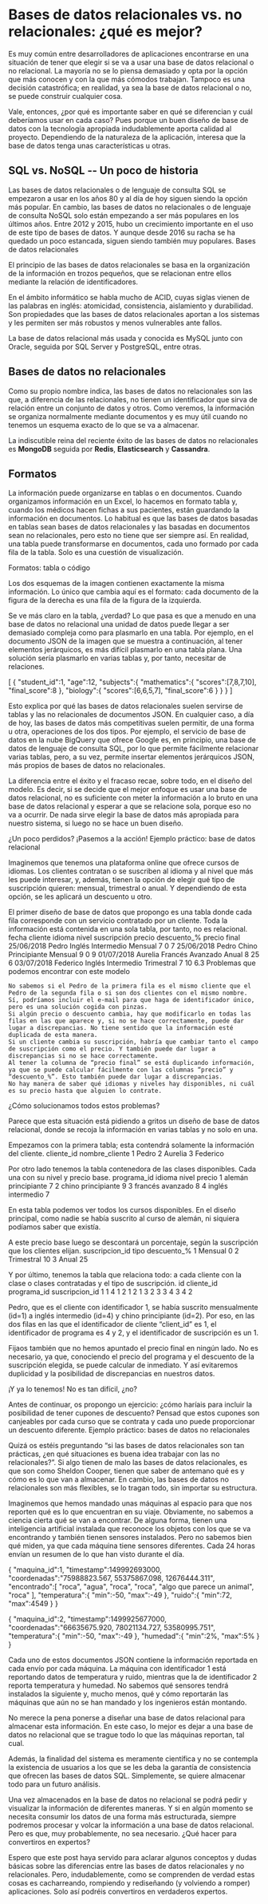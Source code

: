 # Bases de datos relacionales vs. no relacionales: ¿qué es mejor?

Es muy común entre desarrolladores de aplicaciones encontrarse en una situación de tener que elegir si se va a usar una base de datos relacional o no relacional. La mayoría no se lo piensa demasiado y opta por la opción que más conocen y con la que más cómodos trabajan. Tampoco es una decisión catastrófica; en realidad, ya sea la base de datos relacional o no, se puede construir cualquier cosa.

Vale, entonces, ¿por  qué es importante saber en qué se diferencian y cuál deberíamos usar en cada caso? Pues porque un buen diseño de base de datos con la tecnología apropiada indudablemente aporta calidad al proyecto. Dependiendo de la naturaleza de la aplicación, interesa que la base de datos tenga unas características u otras.

## SQL vs. NoSQL -- Un poco de historia

Las bases de datos relacionales o de lenguaje de consulta SQL se empezaron a usar en los años 80 y al día de hoy siguen siendo la opción más popular. En cambio, las bases de datos no relacionales o de lenguaje de consulta NoSQL solo están empezando a ser más populares en los últimos años. Entre 2012 y 2015, hubo un crecimiento importante en el uso de este tipo de bases de datos. Y aunque desde 2016 su racha se ha quedado un poco estancada, siguen siendo también muy populares.
Bases de datos relacionales

El principio de las bases de datos relacionales se basa en la organización de la información en trozos pequeños, que se relacionan entre ellos mediante la relación de identificadores.

En el ámbito informático se habla mucho de ACID, cuyas siglas vienen de las palabras en inglés: atomicidad, consistencia, aislamiento y durabilidad. Son propiedades que las bases de datos relacionales aportan a los sistemas y les permiten ser más robustos y menos vulnerables ante fallos.

La base de datos relacional más usada y conocida es MySQL junto con Oracle, seguida por SQL Server y PostgreSQL, entre otras.
## Bases de datos no relacionales

Como su propio nombre indica, las bases de datos no relacionales son las que, a diferencia de las relacionales, no tienen un identificador que sirva de relación entre un conjunto de datos y otros. Como veremos, la información se organiza normalmente mediante documentos y es muy útil cuando no tenemos un esquema exacto de lo que se va a almacenar.

La indiscutible reina del reciente éxito de las bases de datos no relacionales es **MongoDB** seguida por **Redis**, **Elasticsearch** y **Cassandra**.

## Formatos
La información puede organizarse en tablas o en documentos. Cuando organizamos información en un Excel, lo hacemos en formato tabla y, cuando los médicos hacen fichas a sus pacientes, están guardando la información en documentos. Lo habitual es que las bases de datos basadas en tablas sean bases de datos relacionales y las basadas en documentos sean no relacionales, pero esto no tiene que ser siempre así. En realidad, una tabla puede transformarse en documentos, cada uno formado por cada fila de la tabla. Solo es una cuestión de visualización.

Formatos: tabla o código

Los dos esquemas de la imagen contienen exactamente la misma información. Lo único que cambia aquí es el formato: cada documento de la figura de la derecha es una fila de la figura de la izquierda.

Se ve más claro en la tabla, ¿verdad? Lo que pasa es que a menudo en una base de datos no relacional una unidad de datos puede llegar a ser demasiado compleja como para plasmarlo en una tabla. Por ejemplo, en el documento JSON de la imagen que se muestra a continuación, al tener elementos jerárquicos, es más difícil plasmarlo en una tabla plana. Una solución sería plasmarlo en varias tablas y, por tanto, necesitar de relaciones.

[
 {
  "student_id":1,
  "age":12,
  "subjects":{
   "mathematics":{
    "scores":[7,8,7,10],
    "final_score":8
   },
   "biology":{
    "scores":[6,6,5,7],
    "final_score":6
   }
  }
 }
]

Esto explica por qué las bases de datos relacionales suelen servirse de tablas y las no relacionales de documentos JSON. En cualquier caso, a día de hoy, las bases de datos más competitivas suelen permitir, de una forma u otra, operaciones de los dos tipos. Por ejemplo, el servicio de base de datos en la nube BigQuery que ofrece Google es, en principio, una base de datos de lenguaje de consulta SQL, por lo que permite fácilmente relacionar varias tablas, pero, a su vez, permite insertar elementos jerárquicos JSON, más propios de bases de datos no relacionales.

La diferencia entre el éxito y el fracaso recae, sobre todo, en el diseño del modelo. Es decir, si se decide que el mejor enfoque es usar una base de datos relacional, no es suficiente con meter la información a lo bruto en una base de datos relacional y esperar a que se relacione sola, porque eso no va a ocurrir. De nada sirve elegir la base de datos más apropiada para nuestro sistema, si luego no se hace un buen diseño.

¿Un poco perdidos? ¡Pasemos a la acción!
Ejemplo práctico: base de datos relacional

Imaginemos que tenemos una plataforma online que ofrece cursos de idiomas. Los clientes contratan o se suscriben al idioma y al nivel que más les puede interesar, y, además, tienen la opción de elegir qué tipo de suscripción quieren: mensual, trimestral o anual. Y dependiendo de esta opción, se les aplicará un descuento u otro.

El primer diseño de base de datos que propongo es una tabla donde cada fila corresponde con un servicio contratado por un cliente. Toda la información está contenida en una sola tabla, por tanto, no es relacional.
fecha 	cliente 	idioma 	nivel 	suscripción 	precio 	descuento_% 	precio final
25/06/2018 	Pedro 	Inglés 	Intermedio 	Mensual 	7 	0 	7
25/06/2018 	Pedro 	Chino 	Principiante 	Mensual 	9 	0 	9
01/07/2018 	Aurelia 	Francés 	Avanzado 	Anual 	8 	25 	6
03/07/2018 	Federico 	Inglés 	Intermedio 	Trimestral 	7 	10 	6.3
Problemas que podemos encontrar con este modelo

    No sabemos si el Pedro de la primera fila es el mismo cliente que el Pedro de la segunda fila o si son dos clientes con el mismo nombre. Sí, podríamos incluir el e-mail para que haga de identificador único, pero es una solución cogida con pinzas.
    Si algún precio o descuento cambia, hay que modificarlo en todas las filas en las que aparece y, si no se hace correctamente, puede dar lugar a discrepancias. No tiene sentido que la información esté duplicada de esta manera.
    Si un cliente cambia su suscripción, habría que cambiar tanto el campo de suscripción como el precio. Y también puede dar lugar a discrepancias si no se hace correctamente.
    Al tener la columna de “precio final” se está duplicando información, ya que se puede calcular fácilmente con las columnas “precio” y “descuento_%”. Esto también puede dar lugar a discrepancias.
    No hay manera de saber qué idiomas y niveles hay disponibles, ni cuál es su precio hasta que alguien lo contrate.

¿Cómo solucionamos todos estos problemas?

Parece que esta situación está pidiendo a gritos un diseño de base de datos relacional, donde se recoja la información en varias tablas y no solo en una.

Empezamos con la primera tabla; esta contendrá solamente la información del cliente.
cliente_id 	nombre_cliente
1 	Pedro
2 	Aurelia
3 	Federico

Por otro lado tenemos la tabla contenedora de las clases disponibles. Cada una con su nivel y precio base.
programa_id 	idioma 	nivel 	precio
1 	alemán 	principiante 	7
2 	chino 	principiante 	9
3 	francés 	avanzado 	8
4 	inglés 	intermedio 	7

En esta tabla podemos ver todos los cursos disponibles. En el diseño principal, como nadie se había suscrito al curso de alemán, ni siquiera podíamos saber que existía.

A este precio base luego se descontará un porcentaje, según la suscripción que los clientes elijan.
suscripcion_id 	tipo 	descuento_%
1 	Mensual 	0
2 	Trimestral 	10
3 	Anual 	25

Y por último, tenemos la tabla que relaciona todo: a cada cliente con la clase o clases contratadas y el tipo de suscripción.
id 	cliente_id 	programa_id 	suscripcion_id
1 	1 	4 	1
2 	1 	2 	1
3 	2 	3 	3
4 	3 	4 	2

Pedro, que es el cliente con identificador 1, se había suscrito mensualmente (id=1) a inglés intermedio (id=4) y chino principiante (id=2). Por eso, en las dos filas en las que el identificador de cliente “client_id” es 1, el identificador de programa es 4 y 2, y el identificador de suscripción es un 1.

Fijaos también que no hemos apuntado el precio final en ningún lado. No es necesario, ya que, conociendo el precio del programa y el descuento de la suscripción elegida, se puede calcular de inmediato. Y así evitaremos duplicidad y la posibilidad de discrepancias en nuestros datos.

¡Y ya lo tenemos! No es tan difícil, ¿no?

Antes de continuar, os propongo un ejercicio: ¿cómo haríais para incluir la posibilidad de tener cupones de descuento? Pensad que estos cupones son canjeables por cada curso que se contrata y cada uno puede proporcionar un descuento diferente.
Ejemplo práctico: bases de datos no relacionales

Quizá os estéis preguntando “si las bases de datos relacionales son tan prácticas, ¿en qué situaciones es buena idea trabajar con las no relacionales?”.  Si algo tienen de malo las bases de datos relacionales, es que son como Sheldon Cooper, tienen que saber de antemano qué es y cómo es lo que van a almacenar. En cambio, las bases de datos no relacionales son más flexibles, se lo tragan todo, sin importar su estructura.

Imaginemos que hemos mandado unas máquinas al espacio para que nos reporten qué es lo que encuentran en su viaje. Obviamente, no sabemos a ciencia cierta qué se van a encontrar. De alguna forma, tienen una inteligencia artificial instalada que reconoce los objetos con los que se va encontrando y también tienen sensores instalados. Pero no sabemos bien qué miden, ya que cada máquina tiene sensores diferentes. Cada 24 horas envían un resumen de lo que han visto durante el día.

{
 "maquina_id":1,
 "timestamp":149992693000,
 "coordenadas":"75988823.567, 55375867.098, 12676444.311",
 "encontrado":[
  "roca", 
  "agua",
  "roca",
  "roca",
  "algo que parece un animal",
  "roca"
 ],
 "temperatura":{
  "min":-50,
  "max":-49
 },
 "ruido":{
  "min":72,
  "max":4549
 }
}

{
 "maquina_id":2,
 "timestamp":1499925677000,
 "coordenadas":"66635675.920, 78021134.727, 53580995.751",
 "temperatura":{
  "min":-50,
  "max":-49
 },
 "humedad":{
  "min":2%,
  "max":5%
 }
}

Cada uno de estos documentos JSON contiene la información reportada en cada envío por cada máquina. La máquina con identificador 1 está reportando datos de temperatura y ruido, mientras que la de identificador 2 reporta temperatura y humedad. No sabemos qué sensores tendrá instalados la siguiente y, mucho menos, qué y cómo reportarán las máquinas que aún no se han mandado y los ingenieros están montando.

No merece la pena ponerse a diseñar una base de datos relacional para almacenar esta información. En este caso, lo mejor es dejar a una base de datos no relacional que se trague todo lo que las máquinas reportan, tal cual.

Además, la finalidad del sistema es meramente científica y no se contempla la existencia de usuarios a los que se les deba la garantía de consistencia que ofrecen las bases de datos SQL. Simplemente, se quiere almacenar todo para un futuro análisis.

Una vez almacenados en la base de datos no relacional se podrá pedir y visualizar la información de diferentes maneras. Y si en algún momento se necesita consumir los datos de una forma más estructurada, siempre podremos procesar y volcar la información a una base de datos relacional. Pero es que, muy probablemente, no sea necesario.
¿Qué hacer para convertiros en expertos?

Espero que este post haya servido para aclarar algunos conceptos y dudas básicas sobre las diferencias entre las bases de datos relacionales y no relacionales. Pero, indudablemente, como se comprenden de verdad estas cosas es cacharreando, rompiendo y rediseñando (y volviendo a romper) aplicaciones. Solo así podréis convertiros en verdaderos expertos.